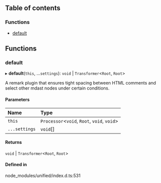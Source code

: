 ## Table of contents

### Functions

- [default][1]

## Functions

### default

▸ **default**(`this`, ...`settings`): `void` | `Transformer`<`Root`, `Root`>

A remark plugin that ensures tight spacing between HTML comments and select
other mdast nodes under certain conditions.

#### Parameters

| Name          | Type                                        |
| :------------ | :------------------------------------------ |
| `this`        | `Processor`<`void`, `Root`, `void`, `void`> |
| `...settings` | `void`\[]                                   |

#### Returns

`void` | `Transformer`<`Root`, `Root`>

#### Defined in

node_modules/unified/index.d.ts:531

[1]: README.md#default
